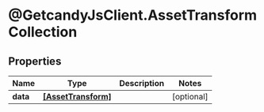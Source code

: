 # @GetcandyJsClient.AssetTransformCollection

## Properties

Name | Type | Description | Notes
------------ | ------------- | ------------- | -------------
**data** | [**[AssetTransform]**](AssetTransform.md) |  | [optional] 


